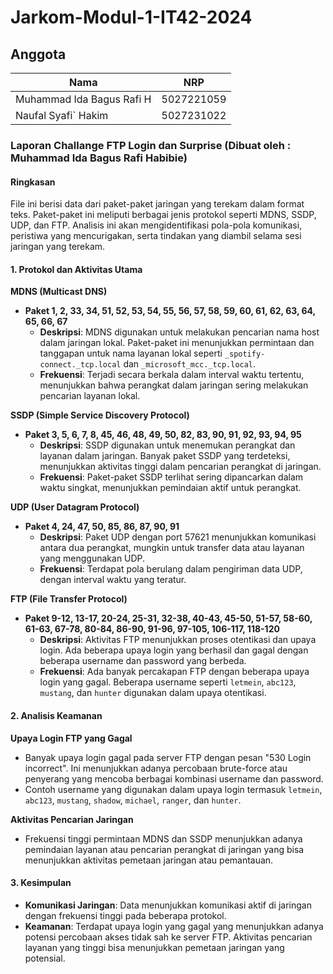 # Jarkom-Modul-1-IT42-2024

## Anggota

| Nama                      | NRP        |
| ------------------------- | ---------- |
| Muhammad Ida Bagus Rafi H      | 5027221059 |
| Naufal Syafi` Hakim      | 5027231022 |


### Laporan Challange FTP Login dan Surprise (Dibuat oleh : Muhammad Ida Bagus Rafi Habibie)

#### Ringkasan
File ini berisi data dari paket-paket jaringan yang terekam dalam format teks. Paket-paket ini meliputi berbagai jenis protokol seperti MDNS, SSDP, UDP, dan FTP. Analisis ini akan mengidentifikasi pola-pola komunikasi, peristiwa yang mencurigakan, serta tindakan yang diambil selama sesi jaringan yang terekam.

#### 1. Protokol dan Aktivitas Utama

**MDNS (Multicast DNS)**
- **Paket 1, 2, 33, 34, 51, 52, 53, 54, 55, 56, 57, 58, 59, 60, 61, 62, 63, 64, 65, 66, 67**
  - **Deskripsi**: MDNS digunakan untuk melakukan pencarian nama host dalam jaringan lokal. Paket-paket ini menunjukkan permintaan dan tanggapan untuk nama layanan lokal seperti `_spotify-connect._tcp.local` dan `_microsoft_mcc._tcp.local`.
  - **Frekuensi**: Terjadi secara berkala dalam interval waktu tertentu, menunjukkan bahwa perangkat dalam jaringan sering melakukan pencarian layanan lokal.
  
**SSDP (Simple Service Discovery Protocol)**
- **Paket 3, 5, 6, 7, 8, 45, 46, 48, 49, 50, 82, 83, 90, 91, 92, 93, 94, 95**
  - **Deskripsi**: SSDP digunakan untuk menemukan perangkat dan layanan dalam jaringan. Banyak paket SSDP yang terdeteksi, menunjukkan aktivitas tinggi dalam pencarian perangkat di jaringan.
  - **Frekuensi**: Paket-paket SSDP terlihat sering dipancarkan dalam waktu singkat, menunjukkan pemindaian aktif untuk perangkat.

**UDP (User Datagram Protocol)**
- **Paket 4, 24, 47, 50, 85, 86, 87, 90, 91**
  - **Deskripsi**: Paket UDP dengan port 57621 menunjukkan komunikasi antara dua perangkat, mungkin untuk transfer data atau layanan yang menggunakan UDP.
  - **Frekuensi**: Terdapat pola berulang dalam pengiriman data UDP, dengan interval waktu yang teratur.

**FTP (File Transfer Protocol)**
- **Paket 9-12, 13-17, 20-24, 25-31, 32-38, 40-43, 45-50, 51-57, 58-60, 61-63, 67-78, 80-84, 86-90, 91-96, 97-105, 106-117, 118-120**
  - **Deskripsi**: Aktivitas FTP menunjukkan proses otentikasi dan upaya login. Ada beberapa upaya login yang berhasil dan gagal dengan beberapa username dan password yang berbeda.
  - **Frekuensi**: Ada banyak percakapan FTP dengan beberapa upaya login yang gagal. Beberapa username seperti `letmein`, `abc123`, `mustang`, dan `hunter` digunakan dalam upaya otentikasi.

#### 2. Analisis Keamanan

**Upaya Login FTP yang Gagal**
- Banyak upaya login gagal pada server FTP dengan pesan "530 Login incorrect". Ini menunjukkan adanya percobaan brute-force atau penyerang yang mencoba berbagai kombinasi username dan password.
- Contoh username yang digunakan dalam upaya login termasuk `letmein`, `abc123`, `mustang`, `shadow`, `michael`, `ranger`, dan `hunter`.

**Aktivitas Pencarian Jaringan**
- Frekuensi tinggi permintaan MDNS dan SSDP menunjukkan adanya pemindaian layanan atau pencarian perangkat di jaringan yang bisa menunjukkan aktivitas pemetaan jaringan atau pemantauan.

#### 3. Kesimpulan

- **Komunikasi Jaringan**: Data menunjukkan komunikasi aktif di jaringan dengan frekuensi tinggi pada beberapa protokol. 
- **Keamanan**: Terdapat upaya login yang gagal yang menunjukkan adanya potensi percobaan akses tidak sah ke server FTP. Aktivitas pencarian layanan yang tinggi bisa menunjukkan pemetaan jaringan yang potensial.

